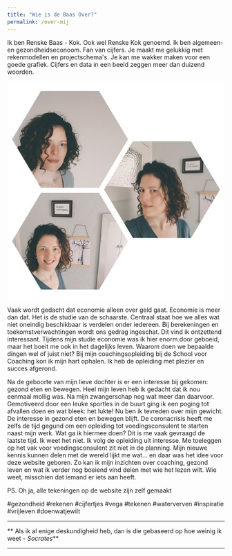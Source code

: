 ```yaml
---
title: "Wie is de Baas Over?"
permalink: /over-mij
---
```

Ik ben Renske Baas - Kok. Ook wel Renske Kok genoemd.
Ik ben algemeen- en gezondheidseconoom. Fan van cijfers. Je maakt me gelukkig met rekenmodellen en projectschema's. Je kan me wakker maken voor een goede grafiek. Cijfers en data in een beeld zeggen meer dan duizend woorden.

![foto Renske Baas](/uploads/mijnfoto.jpg)

Vaak wordt gedacht dat economie alleen over geld gaat. Economie is meer dan dat. Het is de studie van de schaarste. Centraal staat hoe we alles wat niet oneindig beschikbaar is verdelen onder iedereen. Bij berekeningen en toekomstverwachtingen wordt ons gedrag ingeschat. Dit vind ik ontzettend interessant. Tijdens mijn studie economie was ik hier enorm door geboeid, maar het boeit me ook in het dagelijks leven. Waarom doen we bepaalde dingen wel of juist niet? Bij mijn coachingsopleiding bij de School voor Coaching kon ik mijn hart ophalen. Ik heb de opleiding met plezier en succes afgerond. 

Na de geboorte van mijn lieve dochter is er een interesse bij gekomen: gezond eten en bewegen. Heel mijn leven heb ik gedacht dat ik nou eenmaal mollig was. Na mijn zwangerschap nog wat meer dan daarvoor. Gemotiveerd door een leuke sportles in de buurt ging ik een poging tot afvallen doen en wat bleek: het lukte! Nu ben ik tevreden over mijn gewicht. De interesse in gezond eten en bewegen blijft. De coronacrisis heeft me zelfs de tijd gegund om een opleiding tot voedingsconsulent te starten naast mijn werk. Wat ga ik hiermee doen? Dit is me vaak gevraagd de laatste tijd. Ik weet het niet. Ik volg de opleiding uit interesse. Me toeleggen op het vak voor voedingsconsulent zit niet in de planning. Mijn nieuwe kennis kunnen delen met de wereld lijkt me wat... en daar was het idee voor deze website geboren. Zo kan ik mijn inzichten over coaching, gezond leven en wat ik verder nog boeiend vind delen met wie het lezen wilt. Wie weet, misschien dat iemand er iets aan heeft.


PS. Oh ja, alle tekeningen op de website zijn zelf gemaakt


#gezondheid #rekenen #cijfertjes #vega #tekenen #waterverven #inspiratie #vrijleven #doenwatjewilt 


___

** Als ik al enige deskundigheid heb, dan is die gebaseerd op hoe weinig ik weet - _Socrates_**

___

